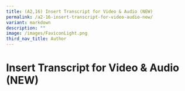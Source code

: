 ```yaml
---
title: (A2,16) Insert Transcript for Video & Audio (NEW)
permalink: /a2-16-insert-transcript-for-video-audio-new/
variant: markdown
description: ""
image: /images/FaviconLight.png
third_nav_title: Author
---
```

<h1>Insert Transcript for Video &amp; Audio (NEW)</h1>